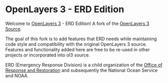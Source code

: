# OpenLayers 3 - ERD Edition

Welcome to [OpenLayers 3](http://ol3js.org/) - ERD Edition! A fork of the [OpenLayers 3 Source](http://github.com/openlayers/ol3). 

The goal of this fork is to add features that ERD needs while maintaining code style and compatibility with the original OpenLayers 3 source. Features and functionality added here are free to be re-used in other projects or incorporated into ol3 source.

ERD (Emergency Response Division) is a child organization of the [Office of Response and Restoration](http://response.restoration.noaa.gov/about) and subsequently the National Ocean Service and NOAA.
